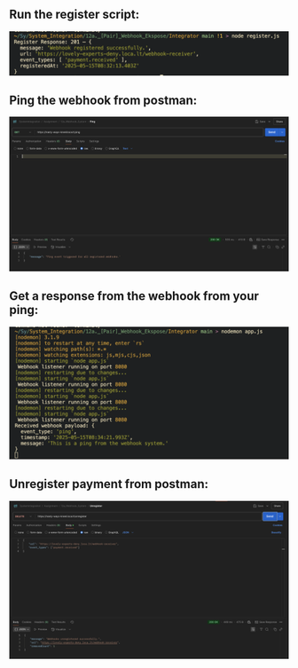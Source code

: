 
## Run the register script:
![alt text](images/runRegister.png)

## Ping the webhook from postman:
![alt text](images/pingPostman.png)

## Get a response from the webhook from your ping:
![alt text](images/pingResponseFromWebhook.png)

## Unregister payment from postman:
![alt text](images/unregisterPostman.png)